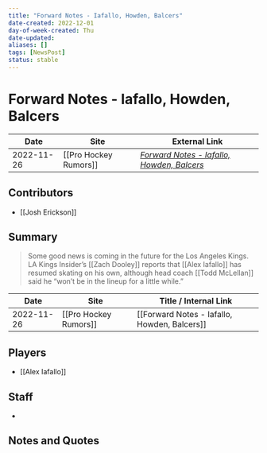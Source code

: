```yaml
---
title: "Forward Notes - Iafallo, Howden, Balcers"
date-created: 2022-12-01
day-of-week-created: Thu
date-updated: 
aliases: []
tags: [NewsPost]
status: stable
---
```


# Forward Notes - Iafallo, Howden, Balcers

| Date       | Site                  | External Link                                                                                                                   |
| ---------- | --------------------- | ------------------------------------------------------------------------------------------------------------------------------- |
| 2022-11-26 | [[Pro Hockey Rumors]] | [*Forward Notes - Iafallo, Howden, Balcers*](https://www.prohockeyrumors.com/2022/11/forward-notes-iafallo-howden-balcers.html) |

## Contributors
- [[Josh Erickson]]

## Summary
> Some good news is coming in the future for the Los Angeles Kings. LA Kings Insider’s [[Zach Dooley]] reports that [[Alex Iafallo]] has resumed skating on his own, although head coach [[Todd McLellan]] said he “won’t be in the lineup for a little while.”

| Date       | Site                  | Title / Internal Link                        |
| ---------- | --------------------- | -------------------------------------------- |
| 2022-11-26 | [[Pro Hockey Rumors]] | [[Forward Notes - Iafallo, Howden, Balcers]] |

## Players
- [[Alex Iafallo]]

## Staff
- 

## Notes and Quotes
> 

